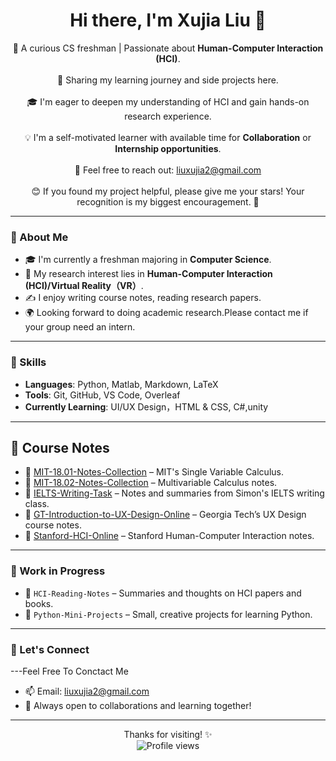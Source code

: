 <h1 align="center">Hi there, I'm Xujia Liu 👋</h1>

<p align="center">
  🌟 A curious CS freshman | Passionate about <b>Human-Computer Interaction (HCI)</b>.<br><br>
  🌱 Sharing my learning journey and side projects here. <br><br>
  🎓 I'm eager to deepen my understanding of HCI and gain hands-on research experience. <br><br>
  💡 I'm a self-motivated learner with available time for <b>Collaboration</b> or <b>Internship opportunities</b>. <br><br>
  📧 Feel free to reach out: <a href="mailto:liuxujia2@gmail.com">liuxujia2@gmail.com</a> <br><br>
  😊 If you found my project helpful, please give me your stars! Your recognition is my biggest encouragement. 💪
</p>


---

### 🌟 About Me

- 🎓 I'm currently a freshman majoring in **Computer Science**.
- 🧠 My research interest lies in **Human-Computer Interaction (HCI)/Virtual Reality（VR）**.
- ✍️ I enjoy writing course notes, reading research papers.
- 🌍 Looking forward to doing academic research.Please contact me if your group need an intern.
---

### 🧠 Skills

- **Languages**: Python, Matlab, Markdown, LaTeX  
- **Tools**: Git, GitHub, VS Code, Overleaf  
- **Currently Learning**: UI/UX Design，HTML & CSS, C#,unity  

---

## 📘 Course Notes

- 🧾 [MIT-18.01-Notes-Collection](https://github.com/None-Momo/MIT-18.01-Notes-Collection) – MIT's Single Variable Calculus.
- 📘 [MIT-18.02-Notes-Collection](https://github.com/None-Momo/MIT-18.02-Notes-Collection) – Multivariable Calculus notes.
- 📝 [IELTS-Writing-Task](https://github.com/None-Momo/IELTS-Writing-Task) – Notes and summaries from Simon's IELTS writing class.
- 🔷 [GT-Introduction-to-UX-Design-Online](https://github.com/None-Momo/GT-Introduction-to-User-Experience-Design-Online) – Georgia Tech’s UX Design course notes.
- 🔷 [Stanford-HCI-Online](https://github.com/None-Momo/Stanford-HCI-Online) – Stanford Human-Computer Interaction notes.



---

### 🔧 Work in Progress

- 🧩 `HCI-Reading-Notes` – Summaries and thoughts on HCI papers and books.
- 🐍 `Python-Mini-Projects` – Small, creative projects for learning Python.

---

### 💬 Let's Connect
---Feel Free To Conctact Me
- 📫 Email: liuxujia2@gmail.com  
- 🤝 Always open to collaborations and learning together!

---

<p align="center">
  Thanks for visiting! ✨<br>
  <img src="https://komarev.com/ghpvc/?username=None-Momo&color=blue" alt="Profile views" />
</p>
